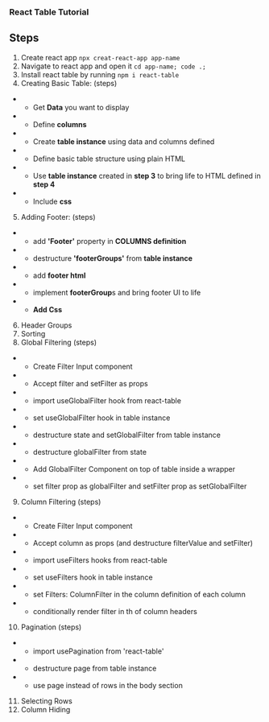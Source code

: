 ### React Table Tutorial

## Steps

1. Create react app `npx creat-react-app app-name`
2. Navigate to react app and open it `cd app-name; code .;`
3. Install react table by running `npm i react-table`
4. Creating Basic Table: (steps)

- - Get **Data** you want to display
- - Define **columns**
- - Create **table instance** using data and columns defined
- - Define basic table structure using plain HTML
- - Use **table instance** created in **step 3** to bring life to HTML defined in **step 4**
- - Include **css**

5. Adding Footer: (steps)

- - add **'Footer'** property in **COLUMNS definition**
- - destructure **'footerGroups'** from **table instance**
- - add **footer html**
- - implement **footerGroup**s and bring footer UI to life
- - **Add Css**

6. Header Groups
7. Sorting
8. Global Filtering (steps)

- - Create Filter Input component
- - Accept filter and setFilter as props
- - import useGlobalFilter hook from react-table
- - set useGlobalFilter hook in table instance
- - destructure state and setGlobalFilter from table instance
- - destructure globalFilter from state
- - Add GlobalFilter Component on top of table inside a wrapper
- - set filter prop as globalFilter and setFilter prop as setGlobalFilter

9. Column Filtering (steps)

- - Create Filter Input component
- - Accept column as props (and destructure filterValue and setFilter)
- - import useFilters hooks from react-table
- - set useFilters hook in table instance
- - set Filters: ColumnFilter in the column definition of each column
- - conditionally render filter in th of column headers

10. Pagination (steps)

- - import usePagination from 'react-table'
- - destructure page from table instance
- - use page instead of rows in the body section

11. Selecting Rows
12. Column Hiding
